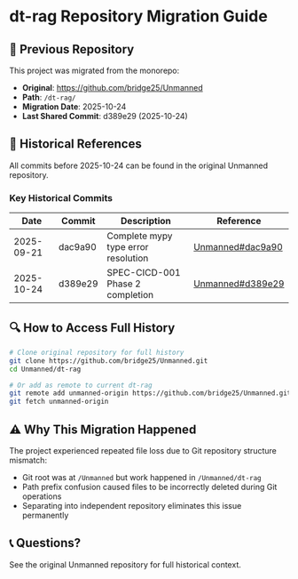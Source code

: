 # dt-rag Repository Migration Guide

## 🔗 Previous Repository
This project was migrated from the monorepo:
- **Original**: https://github.com/bridge25/Unmanned
- **Path**: `/dt-rag/`
- **Migration Date**: 2025-10-24
- **Last Shared Commit**: d389e29 (2025-10-24)

## 📜 Historical References
All commits before 2025-10-24 can be found in the original Unmanned repository.

### Key Historical Commits
| Date | Commit | Description | Reference |
|------|--------|-------------|-----------|
| 2025-09-21 | dac9a90 | Complete mypy type error resolution | [Unmanned#dac9a90](https://github.com/bridge25/Unmanned/commit/dac9a90) |
| 2025-10-24 | d389e29 | SPEC-CICD-001 Phase 2 completion | [Unmanned#d389e29](https://github.com/bridge25/Unmanned/commit/d389e29) |

## 🔍 How to Access Full History
```bash
# Clone original repository for full history
git clone https://github.com/bridge25/Unmanned.git
cd Unmanned/dt-rag

# Or add as remote to current dt-rag
git remote add unmanned-origin https://github.com/bridge25/Unmanned.git
git fetch unmanned-origin
```

## ⚠️ Why This Migration Happened
The project experienced repeated file loss due to Git repository structure mismatch:
- Git root was at `/Unmanned` but work happened in `/Unmanned/dt-rag`
- Path prefix confusion caused files to be incorrectly deleted during Git operations
- Separating into independent repository eliminates this issue permanently

## 📞 Questions?
See the original Unmanned repository for full historical context.
